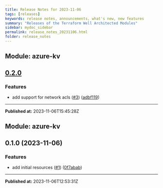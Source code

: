 ```yaml
---
title: Release Notes for 2023-11-06
tags: [releases]
keywords: release notes, announcements, what's new, new features
summary: "Releases of the Terraform Well Architected Modules"
sidebar: mydoc_sidebar
permalink: release_notes_20231106.html
folder: release_notes
---
```


## Module: azure-kv
## [0.2.0](https://github.com/CloudNationHQ/terraform-azure-kv/releases/tag/v0.2.0)


### Features

* add support for network acls ([#3](https://github.com/CloudNationHQ/terraform-azure-kv/issues/3)) ([adbf119](https://github.com/CloudNationHQ/terraform-azure-kv/commit/adbf11935909b3086c68fb1936ed5a80257ed09b))

---

**Published at:** 2023-11-06T15:45:28Z

## Module: azure-kv
## 0.1.0 (2023-11-06)


### Features

* add initial resources ([#1](https://github.com/CloudNationHQ/terraform-azure-kv/releases/tag/v0.1.0)) ([0f7abab](https://github.com/CloudNationHQ/terraform-azure-kv/commit/0f7abab35234bfd3bbc1871cbf8ee99199e5c431))

---

**Published at:** 2023-11-06T12:53:31Z

